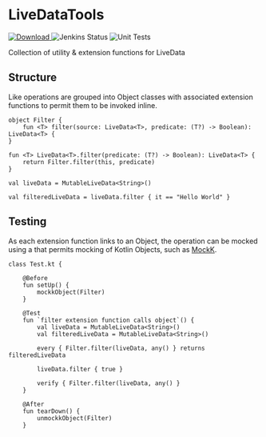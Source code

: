# LiveDataTools
[ ![Download](https://api.bintray.com/packages/daydreamapplications/livedata/tools/images/download.svg?version=1.0.0) ](https://bintray.com/daydreamapplications/livedata/tools/1.0.0/link)
![Jenkins Status](http://jenkins.daydreamapplications.com/buildStatus/icon?subject=Jenkins%20CI&job=LiveDate+Extensions%2Fmaster)
![Unit Tests](https://github.com/daydreamapps/LiveDataTools/workflows/Unit%20Tests/badge.svg)

Collection of utility &amp; extension functions for LiveData

## Structure
Like operations are grouped into Object classes with associated extension functions to permit them to be invoked inline.

```
object Filter {
    fun <T> filter(source: LiveData<T>, predicate: (T?) -> Boolean): LiveData<T> {
}

fun <T> LiveData<T>.filter(predicate: (T?) -> Boolean): LiveData<T> {
    return Filter.filter(this, predicate)
}
```

```
val liveData = MutableLiveData<String>()

val filteredLiveData = liveData.filter { it == "Hello World" }
```

## Testing

As each extension function links to an Object, the operation can be mocked using a that permits mocking of Kotlin Objects, such as [MockK](https://mockk.io/).

```
class Test.kt {

    @Before
    fun setUp() {
        mockkObject(Filter)
    }
    
    @Test
    fun `filter extension function calls object`() {
        val liveData = MutableLiveData<String>()
        val filteredLiveData = MutableLiveData<String>()
        
        every { Filter.filter(liveData, any() } returns filteredLiveData
        
        liveData.filter { true }
        
        verify { Filter.filter(liveData, any() }
    }

    @After
    fun tearDown() {
        unmockkObject(Filter)
    }
```
